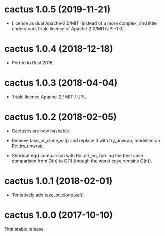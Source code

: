 # cactus 1.0.5 (2019-11-21)

* License as dual Apache-2.0/MIT (instead of a more complex, and little
  understood, triple license of Apache-2.0/MIT/UPL-1.0).


# cactus 1.0.4 (2018-12-18)

* Ported to Rust 2018.


# cactus 1.0.3 (2018-04-04)

* Triple licence Apache-2 / MIT / UPL.


# cactus 1.0.2 (2018-02-05)

* Cactuses are now hashable.

* Remove take_or_clone_val() and replace it with try_unwrap, modelled on
  Rc::try_unwrap.

* Shortcut eq() comparison with Rc::ptr_eq, turning the best case comparison
  from O(n) to O(1) (though the worst case remains O(n)).


# cactus 1.0.1 (2018-02-01)

* Tentatively add take_or_clone_val().


# cactus 1.0.0 (2017-10-10)

First stable release.
